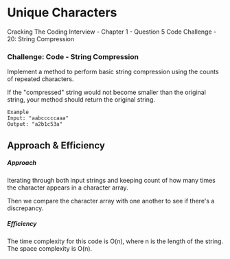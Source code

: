 # Unique Characters
Cracking The Coding Interview - Chapter 1 - Question 5
Code Challenge - 20: String Compression

### Challenge: Code - String Compression
Implement a method to perform basic string compression using the counts of repeated characters.

If the "compressed" string would not become smaller than the original string, your method should return the original string. 

    Example
    Input: "aabcccccaaa"
    Output: "a2b1c53a"
    
   
 


## Approach & Efficiency

##### Approach
Iterating through both input strings and keeping count of how many times the character appears in a character array. 

Then we compare the character array with one another to see if there's a discrepancy. 
##### Efficiency
The time complexity for this code is O(n), where n is the length of the string. The space complexity is O(n).